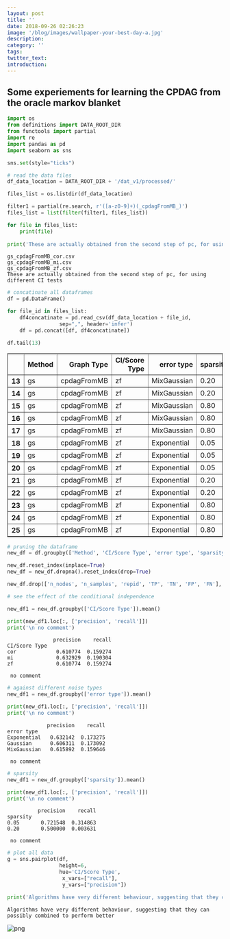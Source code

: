 ```yaml
---
layout: post
title: ''
date: 2018-09-26 02:26:23
image: '/blog/images/wallpaper-your-best-day-a.jpg'
description:
category: ''
tags:
twitter_text:
introduction:
---
```

## Some experiements for learning the CPDAG from the oracle markov blanket


```python
import os
from definitions import DATA_ROOT_DIR
from functools import partial
import re
import pandas as pd
import seaborn as sns

sns.set(style="ticks")
```


```python
# read the data files
df_data_location = DATA_ROOT_DIR + '/dat_v1/processed/'

files_list = os.listdir(df_data_location)

filter1 = partial(re.search, r'([a-z0-9]+)(_cpdagFromMB_)')
files_list = list(filter(filter1, files_list))

for file in files_list:
    print(file)
    
print('These are actually obtained from the second step of pc, for using different CI tests')
```

    gs_cpdagFromMB_cor.csv
    gs_cpdagFromMB_mi.csv
    gs_cpdagFromMB_zf.csv
    These are actually obtained from the second step of pc, for using different CI tests



```python
# concatinate all dataframes
df = pd.DataFrame()

for file_id in files_list:
    df4concatinate = pd.read_csv(df_data_location + file_id,
                 sep=",", header='infer')
    df = pd.concat([df, df4concatinate])

df.tail(13)
```




<div>
<style scoped>
    .dataframe tbody tr th:only-of-type {
        vertical-align: middle;
    }

    .dataframe tbody tr th {
        vertical-align: top;
    }

    .dataframe thead th {
        text-align: right;
    }
</style>
<table border="1" class="dataframe">
  <thead>
    <tr style="text-align: right;">
      <th></th>
      <th>Method</th>
      <th>Graph Type</th>
      <th>CI/Score Type</th>
      <th>error type</th>
      <th>sparsity</th>
      <th>n_nodes</th>
      <th>n_samples</th>
      <th>repid</th>
      <th>TP</th>
      <th>TN</th>
      <th>FP</th>
      <th>FN</th>
      <th>precision</th>
      <th>recall</th>
    </tr>
  </thead>
  <tbody>
    <tr>
      <th>13</th>
      <td>gs</td>
      <td>cpdagFromMB</td>
      <td>zf</td>
      <td>MixGaussian</td>
      <td>0.20</td>
      <td>100</td>
      <td>1000</td>
      <td>1</td>
      <td>4</td>
      <td>1004</td>
      <td>4</td>
      <td>8888</td>
      <td>0.500000</td>
      <td>0.003968</td>
    </tr>
    <tr>
      <th>14</th>
      <td>gs</td>
      <td>cpdagFromMB</td>
      <td>zf</td>
      <td>MixGaussian</td>
      <td>0.20</td>
      <td>100</td>
      <td>1000</td>
      <td>2</td>
      <td>5</td>
      <td>1003</td>
      <td>5</td>
      <td>8887</td>
      <td>0.500000</td>
      <td>0.004960</td>
    </tr>
    <tr>
      <th>15</th>
      <td>gs</td>
      <td>cpdagFromMB</td>
      <td>zf</td>
      <td>MixGaussian</td>
      <td>0.80</td>
      <td>100</td>
      <td>1000</td>
      <td>0</td>
      <td>0</td>
      <td>4037</td>
      <td>0</td>
      <td>5863</td>
      <td>NaN</td>
      <td>0.000000</td>
    </tr>
    <tr>
      <th>16</th>
      <td>gs</td>
      <td>cpdagFromMB</td>
      <td>zf</td>
      <td>MixGaussian</td>
      <td>0.80</td>
      <td>100</td>
      <td>1000</td>
      <td>1</td>
      <td>0</td>
      <td>4027</td>
      <td>0</td>
      <td>5873</td>
      <td>NaN</td>
      <td>0.000000</td>
    </tr>
    <tr>
      <th>17</th>
      <td>gs</td>
      <td>cpdagFromMB</td>
      <td>zf</td>
      <td>MixGaussian</td>
      <td>0.80</td>
      <td>100</td>
      <td>1000</td>
      <td>2</td>
      <td>0</td>
      <td>4053</td>
      <td>0</td>
      <td>5847</td>
      <td>NaN</td>
      <td>0.000000</td>
    </tr>
    <tr>
      <th>18</th>
      <td>gs</td>
      <td>cpdagFromMB</td>
      <td>zf</td>
      <td>Exponential</td>
      <td>0.05</td>
      <td>100</td>
      <td>1000</td>
      <td>0</td>
      <td>79</td>
      <td>214</td>
      <td>35</td>
      <td>9572</td>
      <td>0.692982</td>
      <td>0.269625</td>
    </tr>
    <tr>
      <th>19</th>
      <td>gs</td>
      <td>cpdagFromMB</td>
      <td>zf</td>
      <td>Exponential</td>
      <td>0.05</td>
      <td>100</td>
      <td>1000</td>
      <td>1</td>
      <td>85</td>
      <td>209</td>
      <td>28</td>
      <td>9578</td>
      <td>0.752212</td>
      <td>0.289116</td>
    </tr>
    <tr>
      <th>20</th>
      <td>gs</td>
      <td>cpdagFromMB</td>
      <td>zf</td>
      <td>Exponential</td>
      <td>0.05</td>
      <td>100</td>
      <td>1000</td>
      <td>2</td>
      <td>83</td>
      <td>193</td>
      <td>33</td>
      <td>9591</td>
      <td>0.715517</td>
      <td>0.300725</td>
    </tr>
    <tr>
      <th>21</th>
      <td>gs</td>
      <td>cpdagFromMB</td>
      <td>zf</td>
      <td>Exponential</td>
      <td>0.20</td>
      <td>100</td>
      <td>1000</td>
      <td>0</td>
      <td>1</td>
      <td>1022</td>
      <td>1</td>
      <td>8876</td>
      <td>0.500000</td>
      <td>0.000978</td>
    </tr>
    <tr>
      <th>22</th>
      <td>gs</td>
      <td>cpdagFromMB</td>
      <td>zf</td>
      <td>Exponential</td>
      <td>0.20</td>
      <td>100</td>
      <td>1000</td>
      <td>1</td>
      <td>6</td>
      <td>1005</td>
      <td>6</td>
      <td>8883</td>
      <td>0.500000</td>
      <td>0.005935</td>
    </tr>
    <tr>
      <th>23</th>
      <td>gs</td>
      <td>cpdagFromMB</td>
      <td>zf</td>
      <td>Exponential</td>
      <td>0.80</td>
      <td>100</td>
      <td>1000</td>
      <td>0</td>
      <td>0</td>
      <td>4015</td>
      <td>0</td>
      <td>5885</td>
      <td>NaN</td>
      <td>0.000000</td>
    </tr>
    <tr>
      <th>24</th>
      <td>gs</td>
      <td>cpdagFromMB</td>
      <td>zf</td>
      <td>Exponential</td>
      <td>0.80</td>
      <td>100</td>
      <td>1000</td>
      <td>1</td>
      <td>0</td>
      <td>4013</td>
      <td>0</td>
      <td>5887</td>
      <td>NaN</td>
      <td>0.000000</td>
    </tr>
    <tr>
      <th>25</th>
      <td>gs</td>
      <td>cpdagFromMB</td>
      <td>zf</td>
      <td>Exponential</td>
      <td>0.80</td>
      <td>100</td>
      <td>1000</td>
      <td>2</td>
      <td>0</td>
      <td>4053</td>
      <td>0</td>
      <td>5847</td>
      <td>NaN</td>
      <td>0.000000</td>
    </tr>
  </tbody>
</table>
</div>




```python
# pruning the dataframe
new_df = df.groupby(['Method', 'CI/Score Type', 'error type', 'sparsity']).mean()

new_df.reset_index(inplace=True)
new_df = new_df.dropna().reset_index(drop=True)

new_df.drop(['n_nodes', 'n_samples', 'repid', 'TP', 'TN', 'FP', 'FN'], axis=1, inplace=True)
```


```python
# see the effect of the conditional independence

new_df1 = new_df.groupby(['CI/Score Type']).mean()

print(new_df1.loc[:, ['precision', 'recall']])
print('\n no comment')
```

                   precision    recall
    CI/Score Type                     
    cor             0.610774  0.159274
    mi              0.632929  0.190304
    zf              0.610774  0.159274
    
     no comment



```python
# against different noise types
new_df1 = new_df.groupby(['error type']).mean()

print(new_df1.loc[:, ['precision', 'recall']])
print('\n no comment')
```

                 precision    recall
    error type                      
    Exponential   0.632142  0.173275
    Gaussian      0.606311  0.173092
    MixGaussian   0.615892  0.159646
    
     no comment



```python
# sparsity
new_df1 = new_df.groupby(['sparsity']).mean()

print(new_df1.loc[:, ['precision', 'recall']])
print('\n no comment')
```

              precision    recall
    sparsity                     
    0.05       0.721548  0.314863
    0.20       0.500000  0.003631
    
     no comment



```python
# plot all data
g = sns.pairplot(df, 
                 height=6,
                 hue='CI/Score Type',
                  x_vars=["recall"],
                  y_vars=["precision"])

print('Algorithms have very different behaviour, suggesting that they can possibly combined to perform better')
```

    Algorithms have very different behaviour, suggesting that they can possibly combined to perform better



![png](/blog/images/2018-09-26-CPDAG_From_Markov_Blanket_8_1.png)

